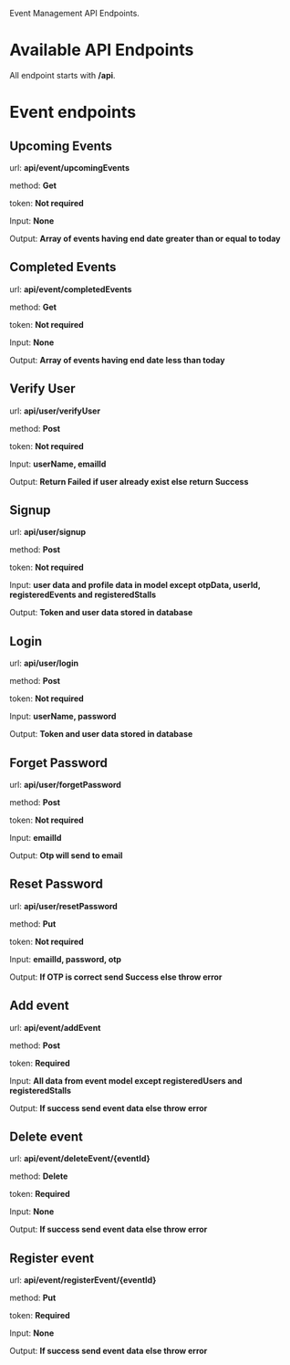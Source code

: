 Event Management API Endpoints.

# Available API Endpoints

All endpoint starts with **/api**.

# Event endpoints

## Upcoming Events

url: **api/event/upcomingEvents**

method: **Get**

token: **Not required**

Input: **None**

Output: **Array of events having end date greater than or equal to today**

## Completed Events

url: **api/event/completedEvents**

method: **Get**

token: **Not required**

Input: **None**

Output: **Array of events having end date less than today**

## Verify User

url: **api/user/verifyUser**

method: **Post**

token: **Not required**

Input: **userName, emailId**

Output: **Return Failed if user already exist else return Success**

## Signup

url: **api/user/signup**

method: **Post**

token: **Not required**

Input: **user data and profile data in model except otpData, userId, registeredEvents and registeredStalls**

Output: **Token and user data stored in database**

## Login

url: **api/user/login**

method: **Post**

token: **Not required**

Input: **userName, password**

Output: **Token and user data stored in database**

## Forget Password

url: **api/user/forgetPassword**

method: **Post**

token: **Not required**

Input: **emailId**

Output: **Otp will send to email**

## Reset Password

url: **api/user/resetPassword**

method: **Put**

token: **Not required**

Input: **emailId, password, otp**

Output: **If OTP is correct send Success else throw error**

## Add event

url: **api/event/addEvent**

method: **Post**

token: **Required**

Input: **All data from event model except registeredUsers and registeredStalls**

Output: **If success send event data else throw error**

## Delete event

url: **api/event/deleteEvent/{eventId}**

method: **Delete**

token: **Required**

Input: **None**

Output: **If success send event data else throw error**

## Register event

url: **api/event/registerEvent/{eventId}**

method: **Put**

token: **Required**

Input: **None**

Output: **If success send event data else throw error**
